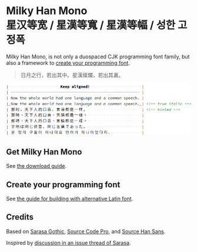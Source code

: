 # Milky Han Mono<br>星汉等宽 / 星漢等寬 / 星漢等幅 / 성한 고정폭

Milky Han Mono, is not only a duospaced CJK programming font family, but also a framework to [create your programming font](doc/customization.md).

> 日月之行，若出其中。星漢燦爛，若出其裏。

![Preview](doc/preview.png)

## Get Milky Han Mono

See [the download guide](doc/download.md).

## Create your programming font

See [the guide for building with alternative Latin font](doc/customization.md).

## Credits

Based on [Sarasa Gothic](https://github.com/be5invis/Sarasa-Gothic), [Source Code Pro](https://github.com/adobe-fonts/source-code-pro), and [Source Han Sans](https://github.com/adobe-fonts/source-han-sans).

Inspired by [discussion in an issue thread of Sarasa](https://github.com/be5invis/Sarasa-Gothic/issues/108#issuecomment-516340560).
